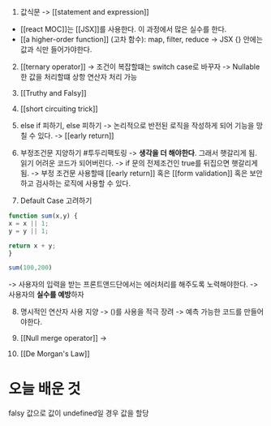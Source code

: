 ---
---

1. 값식문 -> [[statement and expression]]
- [[react MOC]]는 [[JSX]]를 사용한다. 이 과정에서 많은 실수를 한다. 
- [[a higher-order function]] (고차 함수): map, filter, reduce
	-> JSX {} 안에는 값과 식만 들어가야한다. 

2. [[ternary operator]]
-> 조건이 복잡할떄는 switch case로 바꾸자 
-> Nullable한 값을 처리할떄 상항 연산자 처리 가능 

3. [[Truthy and Falsy]]

4. [[short circuiting trick]]

5. else if 피하기, else 피하기 
-> 논리적으로 반전된 로직을 작성하게 되어 기능을 망칠 수 있다. 
-> [[early return]]

6. 부정조건문 지양하기 #투두리팩토링
-> **생각을 더 해야한다**. 그래서 햇갈리게 됨. 읽기 어려운 코드가 되어버린다. 
-> if 문의 전제조건인 true를 뒤집으면 햇갈리게 됨. 
-> 부정 조건문 사용할때 [[early return]] 혹은 [[form validation]] 혹은 보안하고 검사하는 로직에 사용할 수 있다. 

7.  Default Case 고려하기 
```js
function sum(x,y) {
x = x || 1;
y = y || 1;

return x + y;
}

sum(100,200)
```
-> 사용자의 입력을 받는 프론트앤드단에서는 에러처리를 해주도록 노력해야한다. 
-> 사용자의 **실수를 예방**하자

8. 명시적인 연산자 사용 지양
-> ()를 사용을 적극 장려
-> 예측 가능한 코드를 만들어야한다. 

9. [[Null merge operator]]
->

10. [[De Morgan's Law]]







# 오늘 배운 것
falsy 값으로 값이 undefined일 경우 값을 할당






